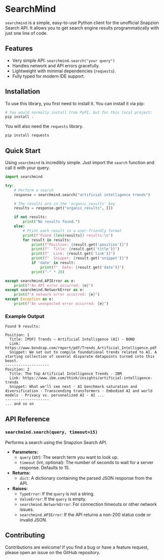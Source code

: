 # SearchMind

`searchmind` is a simple, easy-to-use Python client for the unofficial Snapzion Search API. It allows you to get search engine results programmatically with just one line of code.

## Features

-   Very simple API: `searchmind.search("your query")`
-   Handles network and API errors gracefully.
-   Lightweight with minimal dependencies (`requests`).
-   Fully typed for modern IDE support.

## Installation

To use this library, you first need to install it. You can install it via pip:

```bash
# You would normally install from PyPI, but for this local project:
pip install .
```

You will also need the `requests` library.
```bash
pip install requests
```

## Quick Start

Using `searchmind` is incredibly simple. Just import the `search` function and call it with your query.

```python
import searchmind

try:
    # Perform a search
    response = searchmind.search("artificial intelligence trends")

    # The results are in the 'organic_results' key
    results = response.get("organic_results", [])

    if not results:
        print("No results found.")
    else:
        # Print each result in a user-friendly format
        print(f"Found {len(results)} results:\n")
        for result in results:
            print(f"Position: {result.get('position')}")
            print(f"  Title: {result.get('title')}")
            print(f"  Link: {result.get('link')}")
            print(f"  Snippet: {result.get('snippet')}")
            if 'date' in result:
                print(f"  Date: {result.get('date')}")
            print("-" * 20)

except searchmind.APIError as e:
    print(f"An API error occurred: {e}")
except searchmind.NetworkError as e:
    print(f"A network error occurred: {e}")
except Exception as e:
    print(f"An unexpected error occurred: {e}")
```

### Example Output

```
Found 9 results:

Position: 1
  Title: [PDF] Trends – Artificial Intelligence (AI) - BOND
  Link: https://www.bondcap.com/report/pdf/Trends_Artificial_Intelligence.pdf
  Snippet: We set out to compile foundational trends related to AI. A starting collection of several disparate datapoints turned into this beast.
--------------------
Position: 2
  Title: The Top Artificial Intelligence Trends - IBM
  Link: https://www.ibm.com/think/insights/artificial-intelligence-trends
  Snippet: What we'll see next · AI benchmark saturation and diversification · Transcending transformers · Embodied AI and world models · Privacy vs. personalized AI · AI ...
--------------------
... and so on
```

## API Reference

### `searchmind.search(query, timeout=15)`

Performs a search using the Snapzion Search API.

-   **Parameters:**
    -   `query` (str): The search term you want to look up.
    -   `timeout` (int, optional): The number of seconds to wait for a server response. Defaults to 15.
-   **Returns:**
    -   `dict`: A dictionary containing the parsed JSON response from the API.
-   **Raises:**
    -   `TypeError`: If the `query` is not a string.
    -   `ValueError`: If the `query` is empty.
    -   `searchmind.NetworkError`: For connection timeouts or other network issues.
    -   `searchmind.APIError`: If the API returns a non-200 status code or invalid JSON.

## Contributing

Contributions are welcome! If you find a bug or have a feature request, please open an issue on the GitHub repository.